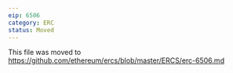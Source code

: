 ```yaml
---
eip: 6506
category: ERC
status: Moved
---
```


This file was moved to https://github.com/ethereum/ercs/blob/master/ERCS/erc-6506.md
